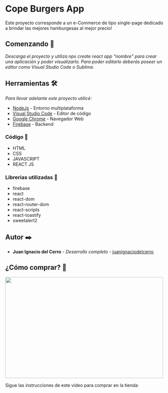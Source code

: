 # Cope Burgers App

Este proyecto corresponde a un e-Commerce de tipo single-page dedicado a brindar las mejores hamburgesas al mejor precio!

## Comenzando 🚀

_Descarga el proyecto y utiliza npx create react app "nombre" para crear una aplicación y poder visualizarlo. 
Para poder editarlo deberás poseer un editor como Visual Studio Code o Sublime._

## Herramientas 🛠️

_Para llevar adelante este proyecto utilicé:_

* [NodeJs](https://nodejs.org/es/) - Entorno multiplataforma
* [Visual Studio Code](https://code.visualstudio.com/) - Editor de código
* [Google Chrome](https://www.google.com/intl/es/chrome/) - Navegador Web
* [Firebase](https://firebase.google.com/?hl=es) - Backend

### Código 🔧

* HTML
* CSS
* JAVASCRIPT
* REACT JS
 
### Librerias utilizadas 🔧

* firebase
* react
* react-dom
* react-router-dom
* react-scripts
* react-toastify
* sweetalert2

## Autor ✒️

* **Juan Ignacio del Cerro** - *Desarrollo completo* - [juanignaciodelcerro](https://www.linkedin.com/in/juan-ignacio-del-cerro/)

## ¿Cómo comprar? 📄

<p> <img src="https://github.com/JuandelCerro/ProyectoFinal-React-delCerro/blob/cdd8be8ebbb6e00b82ecc8a7ad08252856e15429/Como-Comprar%20(1).gif" display="flex" width="500px" height="320" align="center" />

Sigue las instrucciones de este video para comprar en la tienda:



